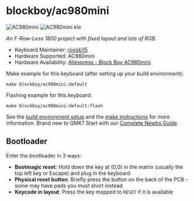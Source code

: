 # blockboy/ac980mini

![AC980mini](https://ae01.alicdn.com/kf/H2955001a66544ee1ac38a42b0632fe41m.png)
![AC980mini kle](https://imgur.com/prgMVo2h.jpg)


*An F-Row-Less 1800 project with fixed layout and lots of RGB.*

* Keyboard Maintainer: [rooski15](https://github.com/rooski15)
* Hardware Supported: AC980mini
* Hardware Availability: [Aliexpress - Block Boy AC980mini](https://www.aliexpress.com/item/1005003787162850.html)

Make example for this keyboard (after setting up your build environment):

    make blockboy/ac980mini:default

Flashing example for this keyboard:

    make blockboy/ac980mini:default:flash

See the [build environment setup](https://docs.qmk.fm/#/getting_started_build_tools) and the [make instructions](https://docs.qmk.fm/#/getting_started_make_guide) for more information. Brand new to QMK? Start with our [Complete Newbs Guide](https://docs.qmk.fm/#/newbs).

## Bootloader

Enter the bootloader in 3 ways:

* **Bootmagic reset**: Hold down the key at (0,0) in the matrix (usually the top left key or Escape) and plug in the keyboard
* **Physical reset button**: Briefly press the button on the back of the PCB - some may have pads you must short instead
* **Keycode in layout**: Press the key mapped to `RESET` if it is available
